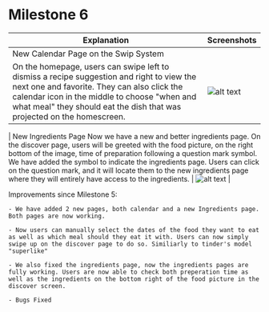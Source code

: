 # Milestone 6

| Explanation | Screenshots |
| ------------- | ------------- |
| New Calendar Page on the Swip System
On the homepage, users can swipe left to dismiss a recipe suggestion and right to view the next one and favorite. They can also click the calendar icon in the middle to choose "when and what meal" they should eat the dish that was projected on the homescreen. | ![alt text](https://github.com/quiquemz/cogs121-project/blob/master/milestone6_screenshots/new_cal.jpeg "New Calendar") |

| New Ingredients Page
Now we have a new and better ingredients page. On the discover page, users will be greeted with the food picture, on the right bottom of the image, time of preparation following a question mark symbol. We have added the symbol to indicate the ingredients page. Users can click on the question mark, and it will locate them to the new ingredients page where they will entirely have access to the ingredients. | ![alt text](https://github.com/quiquemz/cogs121-project/blob/master/milestone6_screenshots/ingredients_page "Ingredients Page") |

Improvements since Milestone 5:

    - We have added 2 new pages, both calendar and a new Ingredients page. Both pages are now working.

    - Now users can manually select the dates of the food they want to eat as well as which meal should they eat it with. Users can now simply swipe up on the discover page to do so. Similiarly to tinder's model "superlike"

    - We also fixed the ingredients page, now the ingredients pages are fully working. Users are now able to check both preperation time as well as the ingredients on the bottom right of the food picture in the discover screen.

    - Bugs Fixed